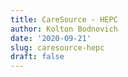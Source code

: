 ```yaml
---
title: CareSource - HEPC
author: Kolton Bodnovich
date: '2020-09-21'
slug: caresource-hepc
draft: false
---
```

